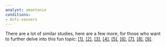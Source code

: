 ```yaml
---
analyst: amantonio
conditions:
- Anti-vaxxers
---
```


There are a lot of similar studies, here are a few more, for those who want to further delve into this fun topic: [[1]](https://www.ncbi.nlm.nih.gov/pubmed/20045099), [[2]](https://www.ncbi.nlm.nih.gov/pmc/articles/PMC4526932), [[3]](https://www.ncbi.nlm.nih.gov/pubmed/26262154), [[4]](https://www.ncbi.nlm.nih.gov/pubmed/25583384), [[5]](https://www.ncbi.nlm.nih.gov/pmc/articles/PMC3113438), [[6]](http://journals.plos.org/plosone/article?id=10.1371/journal.pone.0185955), [[7]](http://www.jabfm.org/content/27/4/458.full), [[8]](https://www.ncbi.nlm.nih.gov/pmc/articles/PMC3906278), [[9]](https://www.ncbi.nlm.nih.gov/pubmed/28704520).
